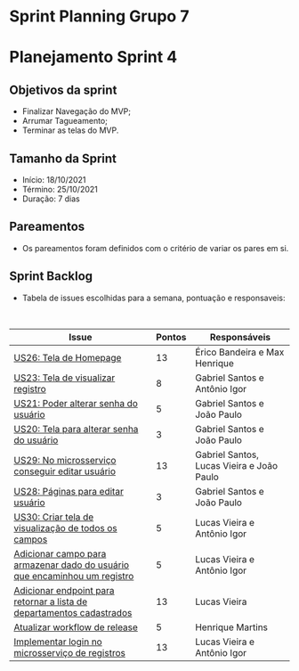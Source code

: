 # Sprint Planning Grupo 7

# Planejamento Sprint 4

## Objetivos da sprint

- Finalizar Navegação do MVP;
- Arrumar Tagueamento;
- Terminar as telas do MVP.

## Tamanho da Sprint

- Início: 18/10/2021
- Término: 25/10/2021
- Duração: 7 dias

## Pareamentos

- Os pareamentos foram definidos com o critério de variar os pares em si.

## Sprint Backlog

- Tabela de issues escolhidas para a semana, pontuação e responsaveis:

<br>

| Issue                                                                                                                                 | Pontos | Responsáveis                              |
| ------------------------------------------------------------------------------------------------------------------------------------- | ------ | ----------------------------------------- |
| [US26: Tela de Homepage](https://github.com/fga-eps-mds/2021.1-Oraculo/issues/76)                                                     | 13     | Érico Bandeira e Max Henrique             |
| [US23: Tela de visualizar registro](https://github.com/fga-eps-mds/2021.1-Oraculo/issues/73)                                          | 8      | Gabriel Santos e Antônio Igor             |
| [US21: Poder alterar senha do usuário](https://github.com/fga-eps-mds/2021.1-Oraculo/issues/51)                                       | 5      | Gabriel Santos e João Paulo               |
| [US20: Tela para alterar senha do usuário](https://github.com/fga-eps-mds/2021.1-Oraculo/issues/50)                                   | 3      | Gabriel Santos e João Paulo               |
| [US29: No microsserviço conseguir editar usuário](https://github.com/fga-eps-mds/2021.1-Oraculo/issues/79)                            | 13     | Gabriel Santos, Lucas Vieira e João Paulo |
| [US28: Páginas para editar usuário](https://github.com/fga-eps-mds/2021.1-Oraculo/issues/78)                                          | 3      | Gabriel Santos e João Paulo               |
| [US30: Criar tela de visualização de todos os campos](https://github.com/fga-eps-mds/2021.1-Oraculo/issues/80)                        | 5      | Lucas Vieira e Antônio Igor               |
| [Adicionar campo para armazenar dado do usuário que encaminhou um registro](https://github.com/fga-eps-mds/2021.1-Oraculo/issues/109) | 5      | Lucas Vieira e Antônio Igor               |
| [Adicionar endpoint para retornar a lista de departamentos cadastrados](https://github.com/fga-eps-mds/2021.1-Oraculo/issues/76)      | 13     | Lucas Vieira                              |
| [Atualizar workflow de release](https://github.com/fga-eps-mds/2021.1-Oraculo/issues/110)                                             | 5      | Henrique Martins                          |
| [Implementar login no microsserviço de registros](https://github.com/fga-eps-mds/2021.1-Oraculo/issues/105)                           | 13     | Lucas Vieira e Antônio Igor               |

